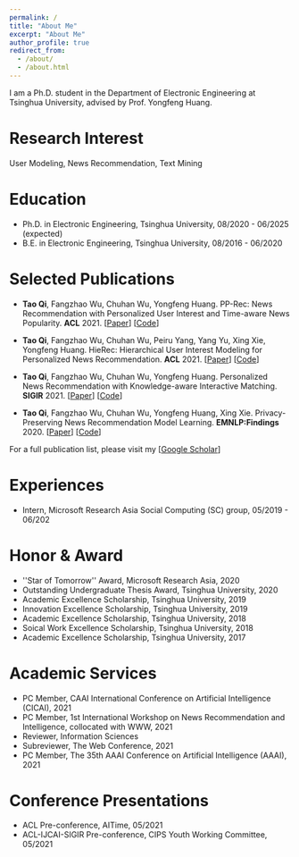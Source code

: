 ```yaml
---
permalink: /
title: "About Me"
excerpt: "About Me"
author_profile: true
redirect_from: 
  - /about/
  - /about.html
---
```


I am a Ph.D. student in the Department of Electronic Engineering at Tsinghua University, advised by Prof. Yongfeng Huang.

<!-- I am passionate about designing text mining algorithm for real-world application, including recommendation, medical NLP and NLP for social good.
As such, I work at the intersection of data mining and natural language processing. -->
<!-- 
Currently, I am working on topic-based summarization with minimal supervision, a novel task for large corpus summarization, advised by Prof. [Jiawei Han](http://hanj.cs.illinois.edu/). -->

Research Interest
======
User Modeling, News Recommendation, Text Mining


Education
======
* Ph.D. in Electronic Engineering, Tsinghua University, 08/2020 - 06/2025 (expected)
* B.E. in Electronic Engineering, Tsinghua University, 08/2016 - 06/2020

Selected Publications
======
* **Tao Qi**, Fangzhao Wu, Chuhan Wu, Yongfeng Huang. PP-Rec: News Recommendation with Personalized User Interest and Time-aware News Popularity. **ACL** 2021. \[[Paper](https://arxiv.org/pdf/2106.01300.pdf)\] \[[Code](https://github.com/taoqi98/PP-Rec)\]
  

* **Tao Qi**, Fangzhao Wu, Chuhan Wu, Peiru Yang, Yang Yu, Xing Xie, Yongfeng Huang. HieRec: Hierarchical User Interest Modeling for Personalized News Recommendation. **ACL** 2021. \[[Paper](https://arxiv.org/pdf/2106.04408.pdf)\] \[[Code](https://github.com/taoqi98/HieRec)\]

* **Tao Qi**, Fangzhao Wu, Chuhan Wu, Yongfeng Huang. Personalized News Recommendation with Knowledge-aware Interactive Matching. **SIGIR** 2021. \[[Paper](https://arxiv.org/pdf/2104.10083.pdf)\] \[[Code](https://github.com/taoqi98/KIM)\] 

* **Tao Qi**, Fangzhao Wu, Chuhan Wu, Yongfeng Huang, Xing Xie. Privacy-Preserving News Recommendation Model Learning. **EMNLP:Findings** 2020. \[[Paper](https://www.aclweb.org/anthology/2020.findings-emnlp.128.pdf)\] \[[Code](https://github.com/taoqi98/FedNewsRec)\]

For a full publication list, please visit my \[[Google Scholar](https://scholar.google.com/citations?hl=zh-CN&user=iRr7c9wAAAAJ&view_op=list_works&sortby=pubdate)\]

Experiences
======
* Intern, Microsoft Research Asia Social Computing (SC) group, 05/2019 - 06/202


Honor & Award
======
* ''Star of Tomorrow'' Award, Microsoft Research Asia, 2020
* Outstanding Undergraduate Thesis Award, Tsinghua University, 2020
* Academic Excellence Scholarship, Tsinghua University, 2019
* Innovation Excellence Scholarship, Tsinghua University, 2019
* Academic Excellence Scholarship, Tsinghua University, 2018
* Soical Work Excellence Scholarship, Tsinghua University, 2018
* Academic Excellence Scholarship, Tsinghua University, 2017


Academic Services
======
* PC Member, CAAI International Conference on Artificial Intelligence (CICAI), 2021
* PC Member, 1st International Workshop on News Recommendation and Intelligence, collocated with WWW, 2021
* Reviewer, Information Sciences
* Subreviewer, The Web Conference, 2021
* PC Member, The 35th AAAI Conference on Artificial Intelligence (AAAI), 2021
 
Conference Presentations
======
* ACL Pre-conference, AITime, 05/2021
* ACL-IJCAI-SIGIR Pre-conference, CIPS Youth Working Committee, 05/2021
